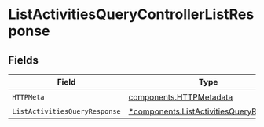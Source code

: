 # ListActivitiesQueryControllerListResponse


## Fields

| Field                                                                                             | Type                                                                                              | Required                                                                                          | Description                                                                                       |
| ------------------------------------------------------------------------------------------------- | ------------------------------------------------------------------------------------------------- | ------------------------------------------------------------------------------------------------- | ------------------------------------------------------------------------------------------------- |
| `HTTPMeta`                                                                                        | [components.HTTPMetadata](../../models/components/httpmetadata.md)                                | :heavy_check_mark:                                                                                | N/A                                                                                               |
| `ListActivitiesQueryResponse`                                                                     | [*components.ListActivitiesQueryResponse](../../models/components/listactivitiesqueryresponse.md) | :heavy_minus_sign:                                                                                | N/A                                                                                               |